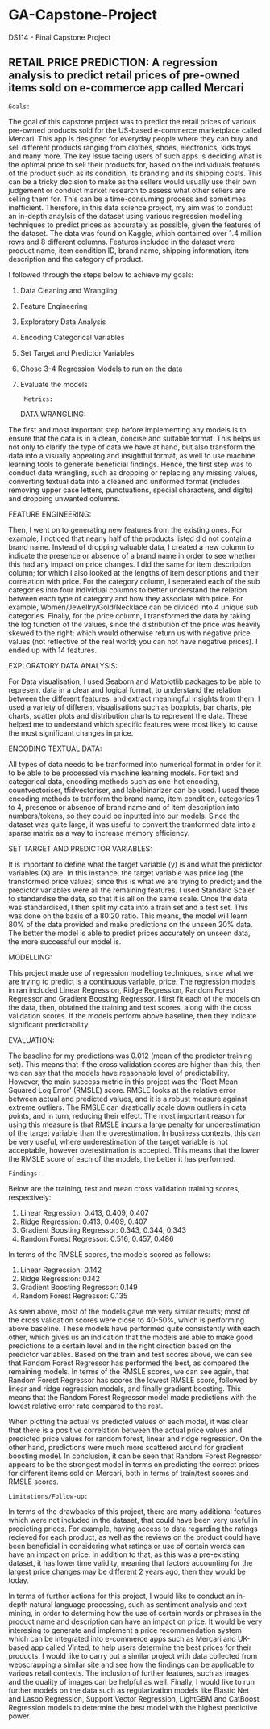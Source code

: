 # GA-Capstone-Project
DS114 - Final Capstone Project

## RETAIL PRICE PREDICTION: A regression analysis to predict retail prices of pre-owned items sold on e-commerce app called Mercari ##

    Goals:
  
  The goal of this capstone project was to predict the retail prices of various pre-owned products sold for the US-based e-commerce marketplace called Mercari. This app is designed for everyday people where they can buy and sell different products ranging from clothes, shoes, electronics, kids toys and many more. The key issue facing users of such apps is deciding what is the optimal price to sell their products for, based on the individuals features of the product such as its condition, its branding and its shipping costs. This can be a tricky decision to make as the sellers would usually use their own judgement or conduct market research to assess what other sellers are selling them for. This can be a time-consuming process and sometimes inefficient. Therefore, in this data science project, my aim was to conduct an in-depth anaylsis of the dataset using various regression modelling techniques to predict prices as accurately as possible, given the features of the dataset. The data was found on Kaggle, which contained over 1.4 million rows and 8 different columns. Features included in the dataset were product name, item condition ID, brand name, shipping information, item description and the category of product. 

I followed through the steps below to achieve my goals:
1. Data Cleaning and Wrangling
2. Feature Engineering
3. Exploratory Data Analysis
4. Encoding Categorical Variables
5. Set Target and Predictor Variables 
6. Chose 3-4 Regression Models to run on the data 
7. Evaluate the models 

        Metrics:
    
    DATA WRANGLING:

 The first and most important step before implementing any models is to ensure that the data is in a clean, concise and suitable format. This helps us not only to clarify the type of data we have at hand, but also transform the data into a visually appealing and insightful format, as well to use machine learning tools to generate beneficial findings. Hence, the first step was to conduct data wrangling, such as dropping or replacing any missing values, converting textual data into a cleaned and uniformed format (includes removing upper case letters, punctuations, special characters, and digits) and dropping unwanted columns.  


   FEATURE ENGINEERING:

 Then, I went on to generating new features from the existing ones. For example, I noticed that nearly half of the products listed did not contain a brand name. Instead of dropping valuable data, I created a new column to indicate the presence or absence of a brand name in order to see whether this had any impact on price changes. I did the same for item description column; for which I also looked at the lengths of item descriptions and their correlation with price. For the category column, I seperated each of the sub categories into four individual columns to better understand the relation between each type of category and how they associate with price. For example, Women/Jewellry/Gold/Necklace can be divided into 4 unique sub categories. Finally, for the price column, I transformed the data by taking the log function of the values, since the distribution of the price was heavily skewed to the right; which would otherwise return us with negative price values (not reflective of the real world; you can not have negative prices). I ended up with 14 features. 


   EXPLORATORY DATA ANALYSIS:

 For Data visualisation, I used Seaborn and Matplotlib packages to be able to represent data in a clear and logical format, to understand the relation between the different features, and extract meaningful insights from them. I used a variety of different visualisations such as boxplots, bar charts, pie charts, scatter plots and distribution charts to represent the data. These helped me to understand which specific features were most likely to cause the most significant changes in price. 


   ENCODING TEXTUAL DATA:

 All types of data needs to be tranformed into numerical format in order for it to be able to be processed via machine learning models. For text and categorical data, encoding methods such as one-hot encoding, countvectoriser, tfidvectoriser, and labelbinarizer can be used. I used these encoding methods to tranform the brand name, item condition, categories 1 to 4, presence or absence of brand name and of item description into numbers/tokens, so they could be inputted into our models. Since the dataset was quite large, it was useful to convert the tranformed data into a sparse matrix as a way to increase memory efficiency. 


   SET TARGET AND PREDICTOR VARIABLES:

 It is important to define what the target variable (y) is and what the predictor variables (X) are. In this instance, the target variable was price log (the transformed price values) since this is what we are trying to predict; and the predictor variables were all the remaining features. I used Standard Scaler to standardise the data, so that it is all on the same scale. Once the data was standardised, I then split my data into a train set and a test set. This was done on the basis of a 80:20 ratio. This means, the model will learn 80% of the data provided and make predictions on the unseen 20% data. The better the model is able to predict prices accurately on unseen data, the more successful our model is. 


   MODELLING:

 This project made use of regression modelling techniques, since what we are trying to predict is a continuous variable, price. The regression models in ran included Linear Regression, Ridge Regression, Random Forest Regressor and Gradient Boosting Regressor. I first fit each of the models on the data, then, obtained the training and test scores, along with the cross validation scores. If the models perform above baseline, then they indicate significant predictability. 


   EVALUATION:

 The baseline for my predictions was 0.012 (mean of the predictor training set). This means that if the cross validation scores are higher than this, then we can say that the models have reasonable level of predictability. However, the main success metric in this project was the 'Root Mean Squared Log Error' (RMSLE) score. RMSLE looks at the relative error between actual and predicted values, and it is a robust measure against extreme outliers. The RMSLE can drastically scale down outliers in data points, and in turn, reducing their effect. The most important reason for using this measure is that RMSLE incurs a large penalty for underestimation of the target variable than the overestimation. In business contexts, this can be very useful, where underestimation of the target variable is not acceptable, however overestimation is accepted. This means that the lower the RMSLE score of each of the models, the better it has performed.    

    Findings:
  
  Below are the training, test and mean cross validation training scores, respectively:
 1. Linear Regression: 0.413, 0.409, 0.407
 2. Ridge Regression: 0.413, 0.409, 0.407
 3. Gradient Boosting Regressor: 0.343, 0.344, 0.343 
 4. Random Forest Regressor: 0.516, 0.457, 0.486
    
In terms of the RMSLE scores, the models scored as follows:
 1. Linear Regression: 0.142
 2. Ridge Regression: 0.142
 3. Gradient Boosting Regressor: 0.149 
 4. Random Forest Regressor: 0.135
    
As seen above, most of the models gave me very similar results; most of the cross validation scores were close to 40-50%, which is performing above baseline. These models have performed quite consistently with each other, which gives us an indication that the models are able to make good predictions to a certain level and in the right direction based on the predictor variables. Based on the train and test scores above, we can see that Random Forest Regressor has performed the best, as compared the remaining models. In terms of the RMSLE scores, we can see again, that Random Forest Regressor has scores the lowest RMSLE score, followed by linear and ridge regression models, and finally gradient boosting. This means that the Random Forest Regressor model made predictions with the lowest relative error rate compared to the rest. 
 
When plotting the actual vs predicted values of each model, it was clear that there is a positive correlation between the actual price values and predicted price values for random forest, linear and ridge regression. On the other hand, predictions were much more scattered around for gradient boosting model.  In conclusion, it can be seen that Random Forest Regressor appears to be the strongest model in terms on predicting the correct prices for different items sold on Mercari, both in terms of train/test scores and RMSLE scores. 

    Limitations/Follow-up:
  
  In terms of the drawbacks of this project, there are many additional features which were not included in the dataset, that could have been very useful in predicting prices. For example, having access to data regarding the ratings recieved for each product, as well as the reviews on the product could have been beneficial in considering what ratings or use of certain words can have an impact on price. In addition to that, as this was a pre-existing dataset, it has lower time validity, meaning that factors accounting for the largest price changes may be different 2 years ago, then they would be today. 

In terms of further actions for this project, I would like to conduct an in-depth natural language processing, such as sentiment analysis and text mining, in order to determing how the use of certain words or phrases in the product name and description can have an impact on price. It would be very interesing to generate and implement a price recommendation system which can be integrated into e-commerce apps such as Mercari and UK-based app called Vinted, to help users determine the best prices for their products. I would like to carry out a similar project with data collected from webscrapping a similar site and see how the findings can be applicable to various retail contexts. The inclusion of further features, such as images and the quality of images can be helpful as well.  Finally, I would like to run further models on the data such as regularization models like Elastic Net and Lasoo Regression, Support Vector Regression, LightGBM and CatBoost Regression models to determine the best model with the highest predictive power.  




